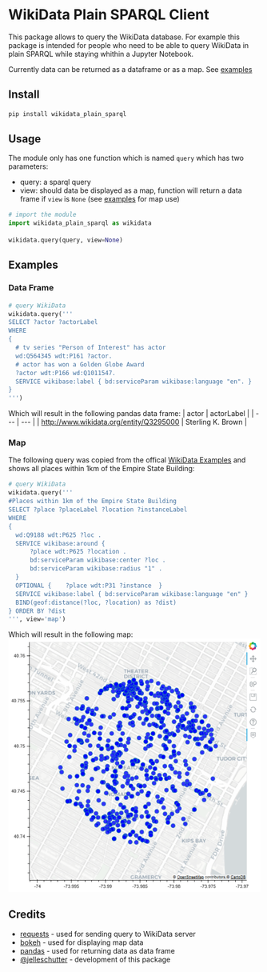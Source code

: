 # WikiData Plain SPARQL Client
This package allows to query the WikiData database. For example this package is intended for people who need to be able to query WikiData in plain SPARQL while staying whithin a Jupyter Notebook.

Currently data can be returned as a dataframe or as a map. See [examples](#examples)
## Install
```bash
pip install wikidata_plain_sparql
```

## Usage
The module only has one function which is named `query` which has two parameters:
- query: a sparql query
- view: should data be displayed as a map, function will return a data frame if `view` is `None` (see [examples](#examples) for map use)
```python
# import the module
import wikidata_plain_sparql as wikidata

wikidata.query(query, view=None)
```

## Examples
### Data Frame
```python
# query WikiData
wikidata.query('''
SELECT ?actor ?actorLabel
WHERE
{
  # tv series "Person of Interest" has actor
  wd:Q564345 wdt:P161 ?actor.
  # actor has won a Golden Globe Award
  ?actor wdt:P166 wd:Q1011547.
  SERVICE wikibase:label { bd:serviceParam wikibase:language "en". }
}
''')
```
Which will result in the following pandas data frame:
| actor | actorLabel |
| --- | --- |
| http://www.wikidata.org/entity/Q3295000 | Sterling K. Brown |
### Map
The following query was copied from the offical [WikiData Examples](https://www.wikidata.org/wiki/Wikidata:SPARQL_query_service/queries/examples) and shows all places within 1km of the Empire State Building:
```python
# query WikiData
wikidata.query('''
#Places within 1km of the Empire State Building
SELECT ?place ?placeLabel ?location ?instanceLabel
WHERE
{
  wd:Q9188 wdt:P625 ?loc .
  SERVICE wikibase:around {
      ?place wdt:P625 ?location .
      bd:serviceParam wikibase:center ?loc .
      bd:serviceParam wikibase:radius "1" .
  }
  OPTIONAL {    ?place wdt:P31 ?instance  }
  SERVICE wikibase:label { bd:serviceParam wikibase:language "en" }
  BIND(geof:distance(?loc, ?location) as ?dist)
} ORDER BY ?dist
''', view='map')
```
Which will result in the following map:
![Map Example](https://github.com/jelleschutter/wikidata-plain-sparql/raw/assets/wikidata_empire_state_map_example.png)
## Credits
- [requests](https://pypi.org/project/requests/) - used for sending query to WikiData server
- [bokeh](https://pypi.org/project/bokeh/) - used for displaying map data
- [pandas](https://pypi.org/project/pandas/) - used for returning data as data frame
- [@jelleschutter](https://github.com/jelleschutter/) - development of this package